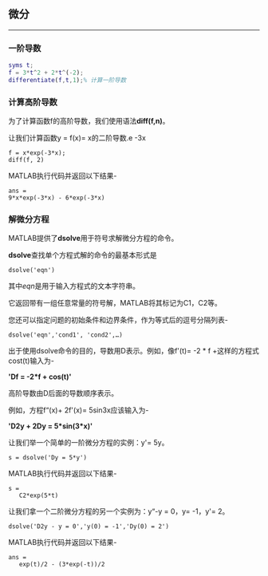 ## 微分

---

### 一阶导数

```matlab
syms t;
f = 3*t^2 + 2*t^(-2);
differentiate(f,t,1);% 计算一阶导数
```

### 计算高阶导数

为了计算函数f的高阶导数，我们使用语法**diff(f,n)**。

让我们计算函数y = f(x)= x的二阶导数.e -3x

```
f = x*exp(-3*x);
diff(f, 2)
```

MATLAB执行代码并返回以下结果-

```
ans =
9*x*exp(-3*x) - 6*exp(-3*x)
```

### 解微分方程

MATLAB提供了**dsolve**用于符号求解微分方程的命令。

**dsolve**查找单个方程式解的命令的最基本形式是

```
dsolve('eqn')
```

其中*eqn*是用于输入方程式的文本字符串。

它返回带有一组任意常量的符号解，MATLAB将其标记为C1，C2等。

您还可以指定问题的初始条件和边界条件，作为等式后的逗号分隔列表-

```
dsolve('eqn','cond1', 'cond2',…)
```

出于使用dsolve命令的目的，导数用D表示。例如，像f'(t)= -2 * f +这样的方程式cost(t)输入为-

**'Df = -2\*f + cos(t)'**

高阶导数由D后面的导数顺序表示。

例如，方程f“(x)+ 2f'(x)= 5sin3x应该输入为-

**'D2y + 2Dy = 5\*sin(3\*x)'**

让我们举一个简单的一阶微分方程的实例：y'= 5y。

```
s = dsolve('Dy = 5*y')
```

MATLAB执行代码并返回以下结果-

```
s =
   C2*exp(5*t)
```

让我们拿一个二阶微分方程的另一个实例为：y“-y = 0，y= -1，y'= 2。

```
dsolve('D2y - y = 0','y(0) = -1','Dy(0) = 2')
```

MATLAB执行代码并返回以下结果-

```
ans =
   exp(t)/2 - (3*exp(-t))/2
```

